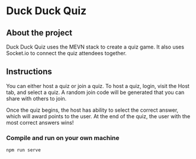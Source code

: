 # Duck Duck Quiz

## About the project
Duck Duck Quiz uses the MEVN stack to create a quiz game. It also uses Socket.io to connect the quiz attendees together.

## Instructions
You can either host a quiz or join a quiz. To host a quiz, login, visit the Host tab, and select a quiz. A random join code will be generated that you can share with others to join.

Once the quiz begins, the host has ability to select the correct answer, which will award points to the user. At the end of the quiz, the user with the most correct answers wins!

### Compile and run on your own machine
```
npm run serve
```